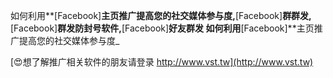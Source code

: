 如何利用**[Facebook]**主页推广提高您的社交媒体参与度,**[Facebook]**群群发,**[Facebook]**群发防封号软件,**[Facebook]**好友群发
如何利用**[Facebook]**主页推广提高您的社交媒体参与度_

[😍想了解推广相关软件的朋友请登录 http://www.vst.tw](http://www.vst.tw)



